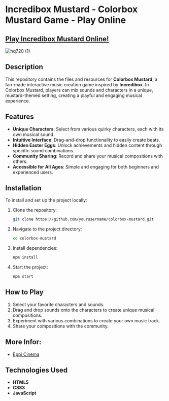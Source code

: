 # Incredibox Mustard - Colorbox Mustard Game - Play Online

## [Play Incredibox Mustard Online!](https://tinyurl.com/y4rzptrt)

![hq720 (1)](https://github.com/user-attachments/assets/8de2f52d-bc9b-4c13-93a1-da23d151f750)

## Description

This repository contains the files and resources for **Colorbox Mustard**, a fan-made interactive music creation game inspired by **Incredibox**. In Colorbox Mustard, players can mix sounds and characters in a unique, mustard-themed setting, creating a playful and engaging musical experience.

## Features
- **Unique Characters**: Select from various quirky characters, each with its own musical sound.
- **Intuitive Interface**: Drag-and-drop functionality to easily create beats.
- **Hidden Easter Eggs**: Unlock achievements and hidden content through specific sound combinations.
- **Community Sharing**: Record and share your musical compositions with others.
- **Accessible for All Ages**: Simple and engaging for both beginners and experienced users.

## Installation
To install and set up the project locally:

1. Clone the repository:
    ```bash
    git clone https://github.com/yourusername/colorbox-mustard.git
    ```
2. Navigate to the project directory:
    ```bash
    cd colorbox-mustard
    ```
3. Install dependencies:
    ```bash
    npm install
    ```
4. Start the project:
    ```bash
    npm start
    ```

## How to Play
1. Select your favorite characters and sounds.
2. Drag and drop sounds onto the characters to create unique musical compositions.
3. Experiment with various combinations to create your own music track.
4. Share your compositions with the community.

## More Infor:
- [Eppi Cinema](https://github.com/Eppi-Cinema)

## Technologies Used
- **HTML5**
- **CSS3**
- **JavaScript**
